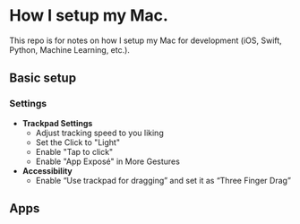 # How I setup my Mac.
This repo is for notes on how I setup my Mac for development (iOS, Swift, Python, Machine Learning, etc.).

## Basic setup
### Settings
* **Trackpad Settings**
  * Adjust tracking speed to you liking
  * Set the Click to "Light"
  * Enable "Tap to click"
  * Enable "App Exposé" in More Gestures
* **Accessibility**
  * Enable “Use trackpad for dragging” and set it as “Three Finger Drag”

## Apps
